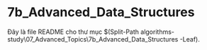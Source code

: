 # 7b_Advanced_Data_Structures

Đây là file README cho thư mục $(Split-Path algorithms-study\07_Advanced_Topics\7b_Advanced_Data_Structures -Leaf).
